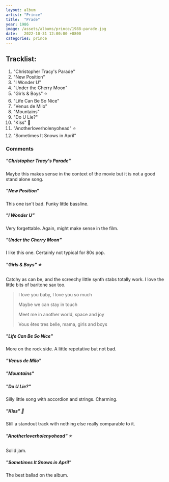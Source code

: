 ```yaml
---
layout: album
artist: "Prince"
title:  "Prade"
year: 1986
image: /assets/albums/prince/1988-parade.jpg
date:   2022-10-31 12:00:00 +0800
categories: prince
---
```


## Tracklist:

1.	"Christopher Tracy's Parade"
2.	"New Position"
3.	"I Wonder U"
4.	"Under the Cherry Moon"
5.	"Girls & Boys" ⭐️
6.	"Life Can Be So Nice"
7.	"Venus de Milo"
8.	"Mountains"
9.	"Do U Lie?"
10.	"Kiss" 💎
11.	"Anotherloverholenyohead" ⭐️
12.	"Sometimes It Snows in April"

### Comments

##### "Christopher Tracy's Parade"

Maybe this makes sense in the context of the movie but it is not a good stand alone song.

##### "New Position"

This one isn't bad. Funky little bassline.

##### "I Wonder U"

Very forgettable. Again, might make sense in the film.

##### "Under the Cherry Moon"

I like this one. Certainly not typical for 80s pop.

##### "Girls & Boys" ⭐️

Catchy as can be, and the screechy little synth stabs totally work. I love the little bits of baritone sax too.

> I love you baby, I love you so much
>
> Maybe we can stay in touch
>
> Meet me in another world, space and joy
>
> Vous êtes tres belle, mama, girls and boys

##### "Life Can Be So Nice"

More on the rock side. A little repetative but not bad.

##### "Venus de Milo"

##### "Mountains"

##### "Do U Lie?"

Silly little song with accordion and strings. Charming.

##### "Kiss" 💎

Still a standout track with nothing else really comparable to it.

##### "Anotherloverholenyohead" ⭐️

Solid jam.

##### "Sometimes It Snows in April"

The best ballad on the album.
